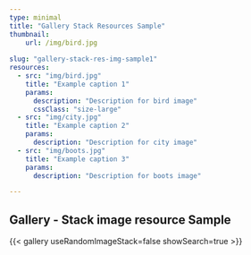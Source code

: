 ```yaml
---
type: minimal
title: "Gallery Stack Resources Sample"
thumbnail:
    url: /img/bird.jpg
    
slug: "gallery-stack-res-img-sample1"
resources:
  - src: "img/bird.jpg"
    title: "Example caption 1"
    params:
      description: "Description for bird image"
      cssClass: "size-large"
  - src: "img/city.jpg"
    title: "Example caption 2"
    params:
      description: "Description for city image"
  - src: "img/boots.jpg"
    title: "Example caption 3"
    params:
      description: "Description for boots image"    

---
```


## Gallery - Stack image resource Sample

{{< gallery useRandomImageStack=false showSearch=true >}}
